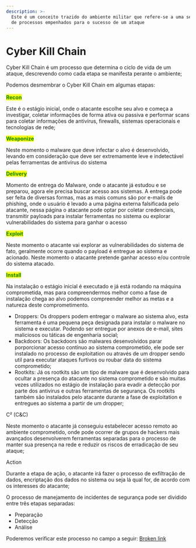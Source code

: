 ```yaml
---
description: >-
  Este é um conceito trazido do ambiente militar que refere-se a uma sequência
  de processos empenhados para o sucesso de um ataque
---
```


# Cyber Kill Chain

Cyber Kill Chain é um processo que determina o ciclo de vida de um ataque, descrevendo como cada etapa se manifesta perante o ambiente;

Podemos desmembrar o Cyber Kill Chain em algumas etapas:\
\
<mark style="color:green;">**Recon**</mark>

Este é o estágio inicial, onde o atacante escolhe seu alvo e começa a investigar, coletar informações de forma ativa ou passiva e performar scans para coletar informações de antivírus, firewalls, sistemas operacionais e tecnologias de rede;

<mark style="color:green;">**Weaponize**</mark>

Neste momento o malware que deve infectar o alvo é desenvolvido, levando em consideração que deve ser extremamente leve e indetectável pelas ferramentas de antivírus do sistema

<mark style="color:green;">**Delivery**</mark>

Momento de entrega do Malware, onde o atacante já estudou e se preparou, agora ele precisa buscar acesso aos sistemas. A entrega pode ser feita de diversas formas, mas as mais comuns são por e-mails de phishing, onde o usuário é levado a uma página externa falsificada pelo atacante, nessa página o atacante pode optar por coletar credenciais, transmitir payloads para instalar ferramentas no sistema ou explorar vulnerabilidades do sistema para ganhar o acesso

<mark style="color:green;">**Exploit**</mark>

Neste momento o atacante vai explorar as vulnerabilidades do sistema de fato, geralmente ocorre quando o payload é entregue ao sistema e acionado. Neste momento o atacante pretende ganhar acesso e/ou controle do sistema atacado.

<mark style="color:green;">**Install**</mark>

Na instalação o estágio inicial é executado e já está rodando na máquina comprometida, mas para compreendermos melhor como a fase de instalação chega ao alvo podemos compreender melhor as metas e a natureza deste comprometimento.

* Droppers: Os droppers podem entregar o malware ao sistema alvo, esta ferramenta é uma pequena peça designada para instalar o malware no sistema e executar. Podendo ser entregue por anexos de e-mail, sites maliciosos ou táticas de engenharia social;
* Backdoors: Os backdoors são malwares desenvolvidos parar porporcionar acesso contínuo ao sistema comprometido, ele pode ser instalado no processo de exploitation ou através de um dropper sendo util para executar ataques furtivos ou roubar data do sistema comprometido;
* Rootkits: Já os rootkits são um tipo de malware que é desenvolvido para ocultar a presença do atacante no sistema comprometido e são muitas vezes utilizados no estágio de instalação para evadir a detecção por parte dos antivirus e outras ferramentas de segurança. Os rootkits também são instalados pelo atacante durante a fase de exploitation e entregues ao sistema a partir de um dropper;

&#x20;

C² (C\&C)

Neste momento o atacante já conseguiu estabelecer acesso remoto ao ambiente comprometido, onde pode ocorrer de grupos de hackers mais avançados desenvolverem ferramentas separadas para o processo de manter sua presença na rede e reduzir os riscos de erradicação de seu ataque;

&#x20;

Action

Durante a etapa de ação, o atacante irá fazer o processo de exfiltração de dados, encriptação dos dados no sistema ou seja lá qual for, de acordo com os interesses do atacante;

&#x20;

O processo de manejamento de incidentes de segurança pode ser dividido entre três etapas separadas:

* Preparação
* Detecção
* Análise

&#x20;

Poderemos verificar este processo no campo a seguir: [Broken link](broken-reference "mention")
